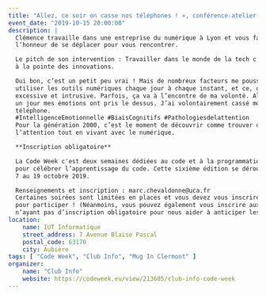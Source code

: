 ```yaml
---
title: "Allez, ce soir on casse nos téléphones ! », conférence-atelier mené par Clémence Piteau"
event_date: "2019-10-15 20:00:00"
description: |
  Clémence travaille dans une entreprise du numérique à Lyon et vous fait
  l’honneur de se déplacer pour vous rencontrer.

  Le pitch de son intervention : Travailler dans le monde de la tech c’est être
  à la pointe des innovations.

  Oui bon, c’est un petit peu vrai ! Mais de nombreux facteurs me poussent à
  utiliser les outils numériques chaque jour à chaque instant, et ce, de manière
  excessive et intrusive. Parfois, ça va à l’encontre de ma volonté. Alors oui,
  un jour mes émotions ont pris le dessus. J’ai volontairement cassé mon
  téléphone.
  #IntelligenceEmotionnelle #BiaisCognitifs #Pathologiesdelattention
  Pour la génération 2000, c’est le moment de découvrir comme trouver de
  l’attention tout en vivant avec le numérique.

  **Inscription obligatoire**

  La Code Week c'est deux semaines dédiées au code et à la programmation numérique
  pour célébrer l’apprentissage du code. Cette sixième édition se déroulera du
  7 au 19 octobre 2019.

  Renseignements et inscription : marc.chevaldonne@uca.fr
  Certaines soirées sont limitées en places et vous devez vous inscrire
  pour participer ! (Néanmoins, vous pouvez également vous inscrire aux soirées
  n’ayant pas d’inscription obligatoire pour nous aider à anticiper les flux)
location:
    name: IUT Informatique
    street_address: 7 Avenue Blaise Pascal
    postal_code: 63170
    city: Aubière
tags: [ "Code Week", "Club Info", "Mug In Clermont" ]
organizer:
    name: "Club Info"
    website: https://codeweek.eu/view/213605/club-info-code-week
---
```

